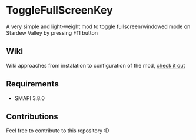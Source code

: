 # ToggleFullScreenKey
A very simple and light-weight mod to toggle fullscreen/windowed mode on Stardew Valley by pressing F11 button

## Wiki
Wiki approaches from instalation to configuration of the mod, [check it out](https://github.com/rafaelfaustini/ToggleFullScreenKey/wiki)

## Requirements
- SMAPI 3.8.0

## Contributions
Feel free to contribute to this repository :D
